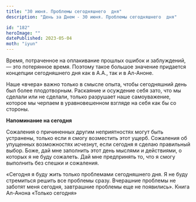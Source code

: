 ```yaml
---
title: "30 июня. Проблемы сегодняшнего  дня"
description: "День за Днем - 30 июня. Проблемы сегодняшнего  дня"

id: "182"
heroImage: ""
datePublished: 2023-05-04
moth: "iyun"
---
```


Время, потраченное на оплакивание прошлых ошибок и заблуждений, — это
потерянное время. Поэтому такое большое значение придается концепции
сегодняшнего дня как в А.А., так и в Ал-Аноне.

Наше «вчера» важно только в смысле опыта, чтобы сегодняшний день был более
плодотворным. Раскаяние и осуждение себя зато, что мы сделали или не сделали,
только разрушает наше самоуважение, которое мы черпаем в уравновешенном
взгляде на себя как бы со стороны.

**Напоминание на сегодня**

Сожаления о причиненных другим неприятностях могут быть устранены, только если
я смогу возместить этот ущерб. Сожаления об упущенных возможностях исчезнут,
если сегодня я сделаю правильный выбор. Боже, дай мне заполнить этот день
мыслями и действиями, о которых я не буду сожалеть. Дай мне предпринять то,
что я смогу выполнить без спешки и сожаления.

«Сегодня я буду жить только проблемами сегодняшнего дня. Я не буду стремиться
решить все проблемы сразу. Вчерашние проблемы не заботят меня сегодня,
завтрашние проблемы еще не появились». Книга Ал-Анона «Только сегодня»
